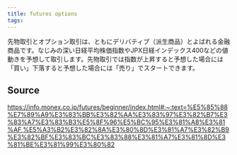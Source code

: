 ```yaml
---
title: futures options
tags: 
---
```


先物取引とオプション取引は、ともにデリバティブ（派生商品）とよばれる金融商品です。なじみの深い日経平均株価指数やJPX日経インデックス400などの値動きを予想して取引します。先物取引では指数が上昇すると予想した場合には「買い」下落すると予想した場合には「売り」でスタートできます。

## Source
https://info.monex.co.jp/futures/beginner/index.html#:~:text=%E5%85%88%E7%89%A9%E3%83%BB%E3%82%AA%E3%83%97%E3%82%B7%E3%83%A7%E3%83%B3%E5%8F%96%E5%BC%95%E3%81%A8%E3%81%AF,%E5%A3%B2%E3%82%8A%E3%80%8D%E3%81%A7%E3%82%B9%E3%82%BF%E3%83%BC%E3%83%88%E3%81%A7%E3%81%8D%E3%81%BE%E3%81%99%E3%80%82